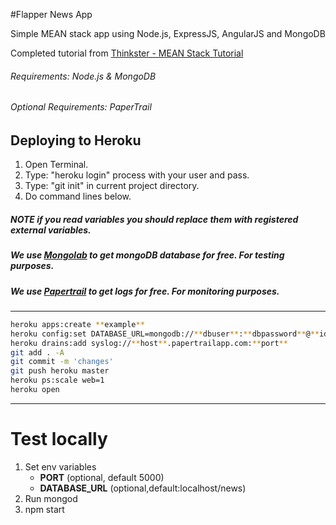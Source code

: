 #Flapper News App

Simple MEAN stack app using Node.js, ExpressJS, AngularJS and MongoDB

Completed tutorial from [Thinkster - MEAN Stack Tutorial](https://thinkster.io/mean-stack-tutorial/)



###### Requirements: Node.js & MongoDB
###### Optional Requirements: PaperTrail



## Deploying to Heroku
1. Open Terminal.
2. Type: "heroku login" process with your user and pass.
3. Type: "git init" in current project directory.
4. Do command lines below.

##### NOTE if you read ******variables****** you should replace them with registered external variables. 
##### We use [Mongolab](https://www.mongolab.com) to get mongoDB database for free. For testing purposes.
##### We use [Papertrail](https://papertrailapp.com/) to get logs for free. For monitoring purposes.
------------

```bash
heroku apps:create **example**
heroku config:set DATABASE_URL=mongodb://**dbuser**:**dbpassword**@**id**.mongolab.com:**port**/**database**
heroku drains:add syslog://**host**.papertrailapp.com:**port**
git add . -A
git commit -m 'changes'
git push heroku master
heroku ps:scale web=1
heroku open
```
-------------
# Test locally
1. Set env variables 
    - **PORT** (optional, default 5000) 
    - **DATABASE_URL** (optional,default:localhost/news)
2. Run mongod
3. npm start

